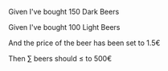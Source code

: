 Given I've bought 150 Dark Beers

Given I've bought 100 Light Beers

And the price of the beer has been set to 1.5€

Then ∑ beers should ≤ to 500€